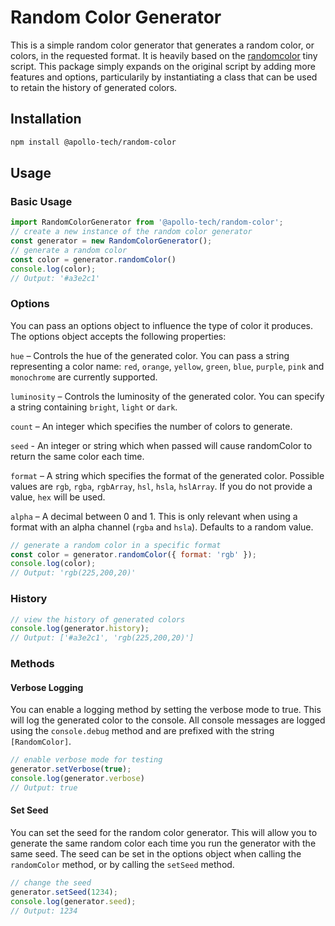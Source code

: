 # Random Color Generator

This is a simple random color generator that generates a random color, or colors, in the requested format. It is heavily
based on the [randomcolor](https://github.com/davidmerfield/randomColor) tiny script. This package simply expands
on the original script by adding more features and options, particularily by instantiating a class that can be used to
retain the history of generated colors.

## Installation

```bash
npm install @apollo-tech/random-color
```

## Usage

### Basic Usage
```javascript
import RandomColorGenerator from '@apollo-tech/random-color';
// create a new instance of the random color generator
const generator = new RandomColorGenerator();
// generate a random color
const color = generator.randomColor()
console.log(color);
// Output: '#a3e2c1'
```

### Options

You can pass an options object to influence the type of color it produces. The options object accepts the following properties:

`hue` – Controls the hue of the generated color. You can pass a string representing a color name: `red`, `orange`, `yellow`, 
`green`, `blue`, `purple`, `pink` and `monochrome` are currently supported.

`luminosity` – Controls the luminosity of the generated color. You can specify a string containing `bright`, `light` or `dark`.

`count` – An integer which specifies the number of colors to generate.

`seed` - An integer or string which when passed will cause randomColor to return the same color each time.

`format` – A string which specifies the format of the generated color. Possible values are `rgb`, `rgba`, `rgbArray`, `hsl`, `hsla`, `hslArray`.
If you do not provide a value, `hex` will be used.

`alpha` – A decimal between 0 and 1. This is only relevant when using a format with an alpha channel (`rgba` and `hsla`). Defaults to a random value.

```javascript
// generate a random color in a specific format
const color = generator.randomColor({ format: 'rgb' });
console.log(color);
// Output: 'rgb(225,200,20)'
```

### History

```javascript
// view the history of generated colors
console.log(generator.history);
// Output: ['#a3e2c1', 'rgb(225,200,20)']
```

### Methods


#### Verbose Logging
You can enable a logging method by setting the verbose mode to true. This will log the generated color to the console.
All console messages are logged using the `console.debug` method and are prefixed with the string `[RandomColor]`.

```javascript
// enable verbose mode for testing
generator.setVerbose(true);
console.log(generator.verbose)
// Output: true
```

#### Set Seed

You can set the seed for the random color generator. This will allow you to generate the same random color each time
you run the generator with the same seed. The seed can be set in the options object when calling the `randomColor` method,
or by calling the `setSeed` method.

```javascript
// change the seed
generator.setSeed(1234);
console.log(generator.seed);
// Output: 1234
```

